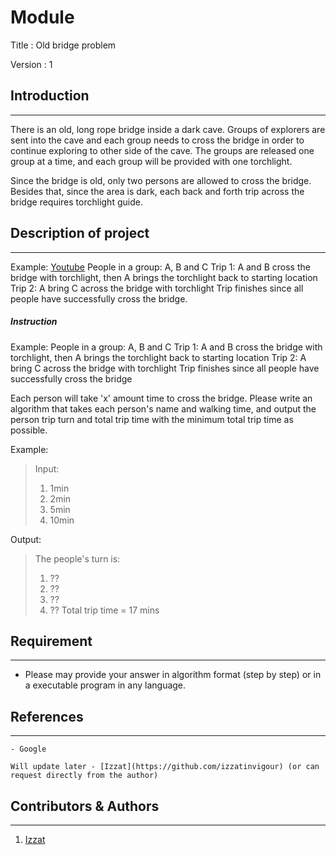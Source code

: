 # Module 

Title : Old bridge problem

Version : 1

## Introduction
---
There is an old, long rope bridge inside a dark cave. Groups of explorers are sent into the cave and each group needs to cross the bridge in order to continue exploring to other side of the cave. The groups are released one group at a time, and each group will be provided with one torchlight.

Since the bridge is old, only two persons are allowed to cross the bridge. Besides that, since the area is dark, each back and forth trip across the bridge requires torchlight guide.

## Description of project
---
Example:
[Youtube](https://www.youtube.com/watch?v=7yDmGnA8Hw0)
People in a group: A, B and C
Trip 1: A and B cross the bridge with torchlight, then A brings the torchlight back to starting location
Trip 2: A bring C across the bridge with torchlight
Trip finishes since all people have successfully cross the bridge.

##### Instruction
Example:
People in a group: A, B and C
Trip 1: A and B cross the bridge with torchlight, then A brings the torchlight back to starting location
Trip 2: A bring C across the bridge with torchlight
Trip finishes since all people have successfully cross the bridge

Each person will take 'x' amount time to cross the bridge. Please write an algorithm that takes each person's name and walking time, and output the person trip turn and total trip time with the minimum total trip time as possible.

Example:
> Input:
> 1.	1min
> 2.	2min
> 3.	5min
> 4.	10min

Output:
> The people's turn is:
> 1. ??
> 2. ??
> 3. ??
> 4. ??
Total trip time = 17 mins

## Requirement
---
- Please may provide your answer in algorithm format (step by step) or in a executable program in any language.

## References
---
```
- Google

Will update later - [Izzat](https://github.com/izzatinvigour) (or can request directly from the author)
```

## Contributors & Authors
---
1. [Izzat](https://github.com/izzatinvigour)
